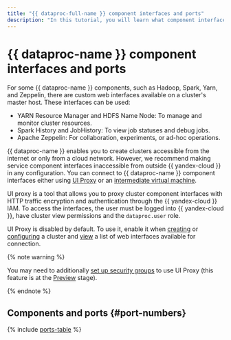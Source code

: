 ```yaml
---
title: "{{ dataproc-full-name }} component interfaces and ports"
description: "In this tutorial, you will learn what component interfaces and ports are supported in {{ dataproc-name }} and how you can use them."
---
```


# {{ dataproc-name }} component interfaces and ports

For some {{ dataproc-name }} components, such as Hadoop, Spark, Yarn, and Zeppelin, there are custom web interfaces available on a cluster's master host. These interfaces can be used:

* YARN Resource Manager and HDFS Name Node: To manage and monitor cluster resources.
* Spark History and JobHistory: To view job statuses and debug jobs.
* Apache Zeppelin: For collaboration, experiments, or ad-hoc operations.

{{ dataproc-name }} enables you to create clusters accessible from the internet or only from a cloud network. However, we recommend making service component interfaces inaccessible from outside {{ yandex-cloud }} in any configuration. You can connect to {{ dataproc-name }} component interfaces either using [UI Proxy](../operations/connect-interfaces.md#ui-proxy) or an [intermediate virtual machine](../operations/connect-interfaces.md#routing).

UI proxy is a tool that allows you to proxy cluster component interfaces with HTTP traffic encryption and authentication through the {{ yandex-cloud }} IAM. To access the interfaces, the user must be logged into {{ yandex-cloud }}, have cluster view permissions and the `dataproc.user` role.

UI Proxy is disabled by default. To use it, enable it when [creating](../operations/cluster-create.md#create) or [configuring](../operations/connect-interfaces.md#ui-proxy-enable) a cluster and [view](../operations/connect-interfaces.md#ui-proxy-list) a list of web interfaces available for connection.

{% note warning %}

You may need to additionally [set up security groups](../operations/connect.md#configuring-security-groups) to use UI Proxy (this feature is at the [Preview](../../overview/concepts/launch-stages.md) stage).

{% endnote %}

## Components and ports {#port-numbers}

{% include [ports-table](../../_includes/data-proc/ports-table.md) %}
